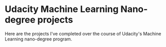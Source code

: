 # Udacity Machine Learning Nano-degree projects

Here are the projects I've completed over the course of Udacity's Machine Learning nano-degree program.
